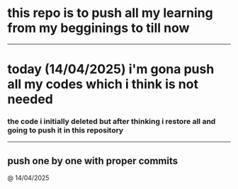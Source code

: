 # this repo is to push all my learning from my begginings to till now
 
 ---
 
 # today (14/04/2025) i'm gona push all my codes which i think is not needed 
 ### the code i initially deleted but after thinking i restore all and going to push it in this repository 

---
 ## push one by one with proper commits 

 @ 14/04/2025
 